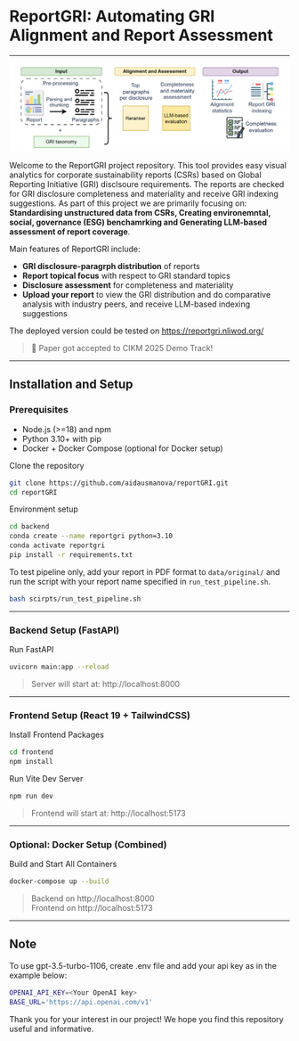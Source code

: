# ReportGRI: Automating GRI Alignment and Report Assessment
---
![reportGRI](frontend/public/reportGRI.png)

Welcome to the ReportGRI project repository. This tool provides easy visual analytics for corporate sustainability reports (CSRs) based on Global Reporting Initiative (GRI) disclsoure requirements. The reports are checked for GRI disclosure completeness and materiality and receive GRI indexing suggestions. As part of this project we are primarily focusing on: **Standardising unstructured data from CSRs, Creating environemntal, social, governance (ESG) benchamrking and Generating LLM-based assessment of report coverage**.

Main features of ReportGRI include:
- **GRI disclosure-paragrph distribution** of reports
- **Report topical focus** with respect to GRI standard topics
- **Disclosure assessment** for completeness and materiality
- **Upload your report** to view the GRI distribution and do comparative analysis with industry peers, and receive LLM-based indexing suggestions

The deployed version could be tested on https://reportgri.nliwod.org/


> 📣 Paper got accepted to CIKM 2025 Demo Track!

---
## Installation and Setup

### Prerequisites

- Node.js (>=18) and npm
- Python 3.10+ with pip
- Docker + Docker Compose (optional for Docker setup)

Clone the repository
```bash
git clone https://github.com/aidausmanova/reportGRI.git
cd reportGRI
```

Environment setup
```bash
cd backend
conda create --name reportgri python=3.10
conda activate reportgri 
pip install -r requirements.txt
```

To test pipeline only, add your report in PDF format to `data/original/` and run the script with your report name specified in `run_test_pipeline.sh`.
```bash
bash scirpts/run_test_pipeline.sh
```
---
### Backend Setup (FastAPI)
Run FastAPI
```bash
uvicorn main:app --reload
```

> Server will start at: http://localhost:8000
---

### Frontend Setup (React 19 + TailwindCSS)
Install Frontend Packages
```bash
cd frontend
npm install
```

Run Vite Dev Server
```bash
npm run dev
```

> Frontend will start at: http://localhost:5173

---

### Optional: Docker Setup (Combined)

Build and Start All Containers
```bash
docker-compose up --build
```

> Backend on http://localhost:8000  
> Frontend on http://localhost:5173

---

## Note
To use gpt-3.5-turbo-1106, create .env file and add your api key as in the example below:
```bash
OPENAI_API_KEY=<Your OpenAI key>
BASE_URL='https://api.openai.com/v1'
```

Thank you for your interest in our project! We hope you find this repository useful and informative.

